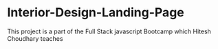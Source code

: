 # Interior-Design-Landing-Page
This project is a part of the Full Stack javascript Bootcamp which Hitesh Choudhary teaches
